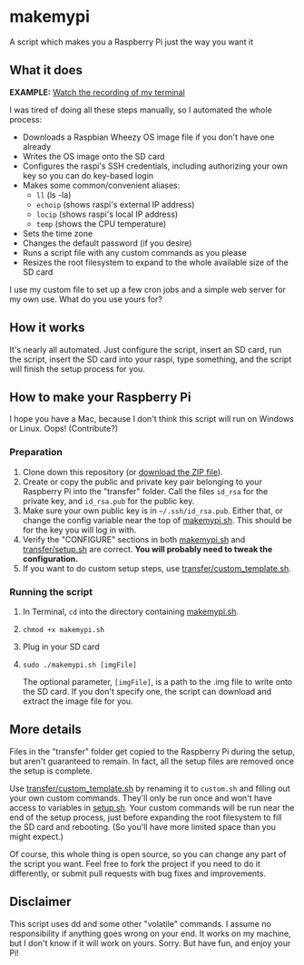 makemypi
========

A script which makes you a Raspberry Pi just the way you want it



## What it does

**EXAMPLE:** [Watch the recording of my terminal](http://ascii.io/a/4525)

I was tired of doing all these steps manually, so I automated the whole process:

- Downloads a Raspbian Wheezy OS image file if you don't have one already
- Writes the OS image onto the SD card
- Configures the raspi's SSH credentials, including authorizing your own key so you can do key-based login
- Makes some common/convenient aliases:
	- `ll` (ls -la)
	- `echoip` (shows raspi's external IP address)
	- `locip` (shows raspi's local IP address)
	- `temp` (shows the CPU temperature)
- Sets the time zone
- Changes the default password (if you desire)
- Runs a script file with any custom commands as you please
- Resizes the root filesystem to expand to the whole available size of the SD card

I use my custom file to set up a few cron jobs and a simple web server for my own use.
What do you use yours for?



## How it works

It's nearly all automated. Just configure the script, insert an SD card, run the script, insert the SD card into
your raspi, type something, and the script will finish the setup process for you.



## How to make your Raspberry Pi

I hope you have a Mac, because I don't think this script will run on Windows or Linux. Oops! (Contribute?)

### Preparation

1. Clone down this repository (or [download the ZIP file](https://github.com/mholt/makemypi/archive/master.zip)).
2. Create or copy the public and private key pair belonging to your Raspberry Pi into the "transfer" folder.
   Call the files `id_rsa` for the private key, and `id_rsa.pub` for the public key.
3. Make sure your own public key is in `~/.ssh/id_rsa.pub`. Either that, or change the config variable near the top of
   [makemypi.sh](https://github.com/mholt/makemypi/blob/master/makemypi.sh). This should be for the key you will log in with.
4. Verify the "CONFIGURE" sections in both [makemypi.sh](https://github.com/mholt/makemypi/blob/master/makemypi.sh)
   and [transfer/setup.sh](https://github.com/mholt/makemypi/blob/master/transfer/setup.sh) are correct.
   **You will probably need to tweak the configuration.**
5. If you want to do custom setup steps, use
   [transfer/custom_template.sh](https://github.com/mholt/makemypi/blob/master/transfer/custom_template.sh).

### Running the script

1. In Terminal, `cd` into the directory containing [makemypi.sh](https://github.com/mholt/makemypi/blob/master/makemypi.sh).
2. `chmod +x makemypi.sh`
3. Plug in your SD card
4. `sudo ./makemypi.sh [imgFile]`
   
   The optional parameter, `[imgFile]`, is a path to the .img file to write onto the SD card.
   If you don't specify one, the script can download and extract the image file for you.




## More details

Files in the "transfer" folder get copied to the Raspberry Pi during the setup, but aren't guaranteed
to remain. In fact, all the setup files are removed once the setup is complete.

Use [transfer/custom_template.sh](https://github.com/mholt/makemypi/blob/master/transfer/custom_template.sh)
by renaming it to `custom.sh` and filling out your own custom commands. They'll
only be run once and won't have access to variables in
[setup.sh](https://github.com/mholt/makemypi/blob/master/transfer/setup.sh). Your custom commands will be run near
the end of the setup process, just before expanding the root filesystem to fill the SD card and rebooting.
(So you'll have more limited space than you might expect.)

Of course, this whole thing is open source, so you can change any part of the script you want. Feel free to fork
the project if you need to do it differently, or submit pull requests with bug fixes and improvements.


## Disclaimer

This script uses dd and some other "volatile" commands. I assume no responsibility if anything goes wrong
on your end. It works on my machine, but I don't know if it will work on yours. Sorry.
But have fun, and enjoy your Pi!